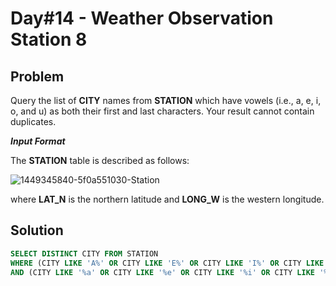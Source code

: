 # Day#14 - Weather Observation Station 8
## Problem


Query the list of **CITY** names from **STATION** which have vowels (i.e., a, e, i, o, and u) as both their first and last characters. Your result cannot contain duplicates.

***Input Format***

The **STATION** table is described as follows:

![1449345840-5f0a551030-Station](https://github.com/abheeshtsingh2803/HackerRank_SQL/assets/131380599/7d0a5af8-f2d1-45cd-8c64-460d39d5e1f8)


where **LAT_N** is the northern latitude and **LONG_W** is the western longitude.

## Solution
```sql
SELECT DISTINCT CITY FROM STATION
WHERE (CITY LIKE 'A%' OR CITY LIKE 'E%' OR CITY LIKE 'I%' OR CITY LIKE 'O%' OR CITY LIKE 'U%')
AND (CITY LIKE '%a' OR CITY LIKE '%e' OR CITY LIKE '%i' OR CITY LIKE '%o' OR CITY LIKE '%u');
```
